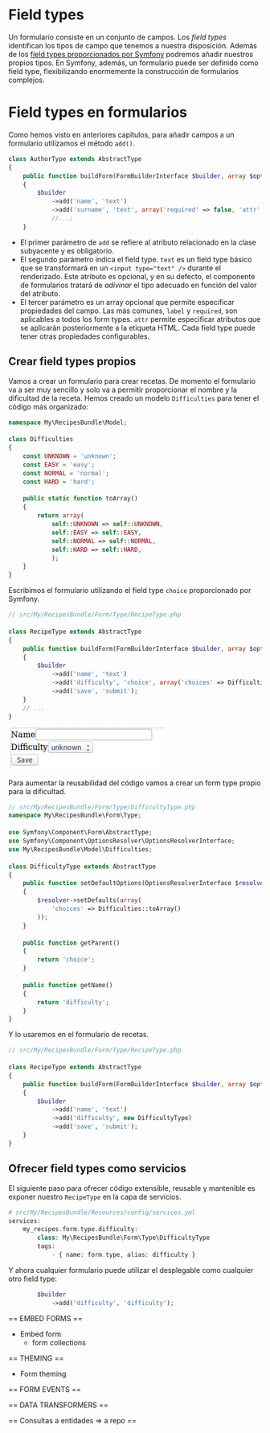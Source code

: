 # Field types

Un formulario consiste en un conjunto de campos. Los _field types_ identifican los tipos de campo que tenemos a nuestra disposición. Además de los [field types proporcionados por Symfony](http://symfony.com/doc/current/reference/forms/types.html) podremos añadir nuestros propios tipos. En Symfony, además, un formulario puede ser definido como field type, flexibilizando enormemente la construcción de formularios complejos.


# Field types en formularios

Como hemos visto en anteriores capítulos, para añadir campos a un formulario utilizamos el método `add()`.

```php
class AuthorType extends AbstractType
{
    public function buildForm(FormBuilderInterface $builder, array $options)
    {
        $builder
        	->add('name', 'text')
            ->add('surname', 'text', array('required' => false, 'attr' => array('class' => 'surname')))
            //...;
    }
```

- El primer parámetro de `add` se refiere al atributo relacionado en la clase subyacente y es obligatorio.
- El segundo parámetro indica el field type. `text` es un field type básico que se transformará en un `<input type="text" />` durante el renderizado. Este atributo es opcional, y en su defecto, el componente de formularios tratará de _adivinar_ el tipo adecuado en función del valor del atributo.
- El tercer parámetro es un array opcional que permite especificar propiedades del campo. Las más comunes, `label` y `required`, son aplicables a todos los form types. `attr` permite especificar atributos que se aplicarán posteriormente a la etiqueta HTML. Cada field type puede tener otras propiedades configurables.



## Crear field types propios

Vamos a crear un formulario para crear recetas. De momento el formulario va a ser muy sencillo y solo va a permitir proporcionar el nombre y la dificultad de la receta. Hemos creado un modelo `Difficulties` para tener el código más organizado:

```php
namespace My\RecipesBundle\Model;

class Difficulties
{
    const UNKNOWN = 'unknown';
    const EASY = 'easy';
    const NORMAL = 'normal';
    const HARD = 'hard';

    public static function toArray()
    {
    	return array(
    		self::UNKNOWN => self::UNKNOWN,
    		self::EASY => self::EASY,
    		self::NORMAL => self::NORMAL,
    		self::HARD => self::HARD,
    		);
    }
}
```

Escribimos el formulario utilizando el field type `choice` proporcionado por Symfony.

```php
// src/My/RecipesBundle/Form/Type/RecipeType.php

class RecipeType extends AbstractType
{
    public function buildForm(FormBuilderInterface $builder, array $options)
    {
        $builder
            ->add('name', 'text')
            ->add('difficulty', 'choice', array('choices' => Difficulties::toArray()))
            ->add('save', 'submit');
    }
    // ...
}
```

![Formulario de Recipe](form-recipe.png "Formulario de Recipe")

Para aumentar la reusabilidad del código vamos a crear un form type propio para la dificultad.

```php
// src/My/RecipesBundle/Form/Type/DifficultyType.php
namespace My\RecipesBundle\Form\Type;

use Symfony\Component\Form\AbstractType;
use Symfony\Component\OptionsResolver\OptionsResolverInterface;
use My\RecipesBundle\Model\Difficulties;

class DifficultyType extends AbstractType
{
    public function setDefaultOptions(OptionsResolverInterface $resolver)
    {
        $resolver->setDefaults(array(
            'choices' => Difficulties::toArray()
        ));
    }

    public function getParent()
    {
        return 'choice';
    }

    public function getName()
    {
        return 'difficulty';
    }
}
```

Y lo usaremos en el formulario de recetas.

```php
// src/My/RecipesBundle/Form/Type/RecipeType.php

class RecipeType extends AbstractType
{
    public function buildForm(FormBuilderInterface $builder, array $options)
    {
        $builder
            ->add('name', 'text')
            ->add('difficulty', new DifficultyType)
            ->add('save', 'submit');
    }
}
```


## Ofrecer field types como servicios
El siguiente paso para ofrecer código extensible, reusable y mantenible es exponer nuestro `RecipeType` en la capa de servicios.

```php
# src/My/RecipesBundle/Resources/config/services.yml
services:
    my_recipes.form.type.difficulty:
        class: My\RecipesBundle\Form\Type\DifficultyType
        tags:
            - { name: form.type, alias: difficulty }
```

Y ahora cualquier formulario puede utilizar el desplegable como cualquier otro field type:

```php
        $builder
            ->add('difficulty', 'difficulty');
```



== EMBED FORMS ==
- Embed form
	- form collections

== THEMING ==
- Form theming


== FORM EVENTS ==


== DATA TRANSFORMERS ==

== Consultas a entidades => a repo ==
